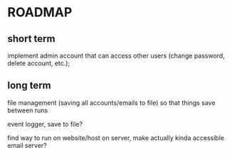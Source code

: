 # ROADMAP

## short term

implement admin account that can access other users (change password, delete account, etc.);

## long term

file management (saving all accounts/emails to file) so that things save between runs

event logger, save to file?

find way to run on website/host on server, make actually kinda accessible email server?